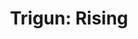 --- 
title: "Trigun: Rising"
publishdate: "2019-6-2T16:48:46+02:00"
src: "https://365manga.net/manga/trigun-rising"
image: "https://data.365manga.net/images/thumbnails/16220-trigun-rising.jpg"
description: "A oneshot to celebrate the release of the Trigun movie. The story focuses on Rai The Blade, one of the Gung-Ho Guns, who is living in a small Plant town."
---